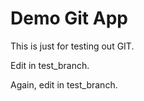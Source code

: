 # Demo Git App

This is just for testing out GIT.

Edit in test_branch.

Again, edit in test_branch.
